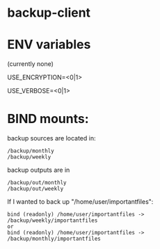 # backup-client

# ENV variables

(currently none)

USE_ENCRYPTION=<0|1>

USE_VERBOSE=<0|1>

# BIND mounts:
backup sources are located in:

    /backup/monthly
    /backup/weekly

backup outputs are in

    /backup/out/monthly
    /backup/out/weekly

If I wanted to back up "/home/user/importantfiles":

    bind (readonly) /home/user/importantfiles -> /backup/weekly/importantfiles
    or
    bind (readonly) /home/user/importantfiles -> /backup/monthly/importantfiles

